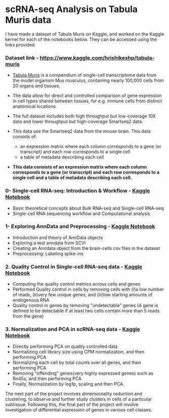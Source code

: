 # scRNA-seq Analysis on Tabula Muris data

I have made a dataset of Tabula Muris on Kaggle, and worked on the Kaggle kernel for each of the notebooks below. They can be accessed using the links provided. 

### Dataset link - https://www.kaggle.com/hrishikeshp/tabula-muris
* [Tabula Muris](https://tabula-muris.ds.czbiohub.org/) is a compendium of single-cell transcriptome data from the model organism Mus musculus, containing nearly 100,000 cells from 20 organs and tissues. 
* The data allow for direct and controlled comparison of gene expression in cell types shared between tissues, for e.g. immune cells from distinct anatomical locations.
* The full dataset includes both high throughput but low-coverage 10X data and lower throughput but high-coverage Smartseq2 data.

* This data use the Smartseq2 data from the mouse brain. This data consists of:
   - an expression matrix where each column corresponds to a gene (or transcript) and each row corresponds to a single cell
   - a table of metadata describing each cell
* **This data consists of an expression matrix where each column corresponds to a gene (or transcript) and each row corresponds to a single cell and a table of metadata describing each cell.**


### 0- Single-cell RNA-seq: Introduction & Workflow - [Kaggle Notebook](https://www.kaggle.com/hrishikeshp/0-single-cell-rna-seq-introduction-workflow) 
- Basic theoretical concepts about Bulk RNA-seq and Single-cell RNA-seq
- Single-cell RNA sequencing workflow and Computational analysis

### 1- Exploring AnnData and Preprocessing - [Kaggle Notebook](https://www.kaggle.com/hrishikeshp/1-exploring-anndata-preprocessing) 
- Introduction and theory of AnnData objects
- Exploring a test anndata from SCVI
- Creating an Anndata object from the brain-cells csv files in the dataset
- Preprocessing: Labeling spike-ins

### 2. Quality Control in Single-cell RNA-seq data - [Kaggle Notebook](https://www.kaggle.com/hrishikeshp/2-quality-control-in-single-cell-rna-seq-data) 
- Computing the quality control metrics across cells and genes
- Performed Quality control in cells by removing cells with (i)a low number of reads, (ii)very few unique genes, and (iii)low starting amounts of endogenous RNA
- Quality control in genes by removing "undetectable" genes (A gene is defined to be detectable if at least two cells contain more than 5 reads from the gene)

### 3. Normalization and PCA in scRNA-seq data - [Kaggle Notebook](https://www.kaggle.com/hrishikeshp/3-normalization-and-pca-in-scrna-seq-data) 
- Directly performing PCA on quality controlled data
- Normalizing cell library size using CPM normalization, and then performing PCA
- Normalizing each cell by total counts over all genes, and then performing PCA
- Removing "offending" genes(very highly expressed genes) such as Rn45s, and then performing PCA
- Finally, Normalization by log1p, scaling and then PCA.

The next part of the project involves dimensionality reduction and clustering, to observe and further study clusters in cells of a particular subtissue. Following this, the final part of the project will involve investigation of differential expression of genes in various cell classes.
